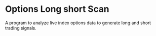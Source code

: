 # Options Long short Scan 
A program to analyze live index options data to generate long and short trading signals.
